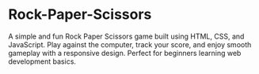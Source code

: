 # Rock-Paper-Scissors
A simple and fun Rock Paper Scissors game built using HTML, CSS, and JavaScript. Play against the computer, track your score, and enjoy smooth gameplay with a responsive design. Perfect for beginners learning web development basics.
